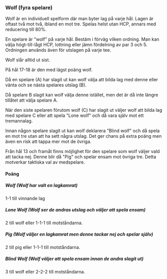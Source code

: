 ### Wolf (fyra spelare)

Wolf är en individuell spelform där man byter lag på varje hål. 
Lagen är oftast två mot två, ibland en mot tre.
Spelas helst utan HCP, annars med reducering till 80%.

En spelare är "wolf" på varje hål. Bestäm i förväg vilken ordning. Man kan välja högt-till-lågt HCP, 
lottning eller jämn fördelning av par 3 och 5. Ordningen används även för utslagen på varje tee. 

Wolf slår alltid ut sist.

På hål 17-18 är den med lägst poäng wolf.

Då en spelare (A) har slagit ut kan wolf välja att bilda lag med denne eller vänta 
och se nästa spelares utslag (B). 

Då spelare B slagit kan wolf välja denne istället, men det är då inte längre
tillåtet att välja spelare A. 

När den siste spelaren förutom wolf (C) har slagit ut väljer wolf att bilda lag med
spelare C eller att spela "Lone wolf" och då vara själv mot ett tremannalag.

Innan någon spelare slagit ut kan wolf deklarera "Blind wolf" och då spela en mot tre utan att ha sett
några utslag. Det ger chans på extra poäng men även en risk att tappa mer mot de övriga. 

Från hål 13 och framåt finns möjlighet för den spelare som wolf väljer vald att tacka nej. 
Denne blir då "Pig" och spelar ensam mot övriga tre. Detta motverkar taktiska val av medspelare.  

#### Poäng 

##### Wolf _(Wolf har valt en lagkamrat)_

1-1 till vinnande lag

##### Lone Wolf _(Wolf ser de andras utslag och väljer att spela ensam)_

2 till wolf eller 1-1-1 till motståndarna.

##### Pig (Wolf väljer en lagkamrat men denne tackar nej och spelar själv)

2 till pig eller 1-1-1 till motståndarna.

##### Blind Wolf (Wolf väljer att spela ensam innan de andra slagit ut)

3 till wolf eller 2-2-2 till motståndarna.
